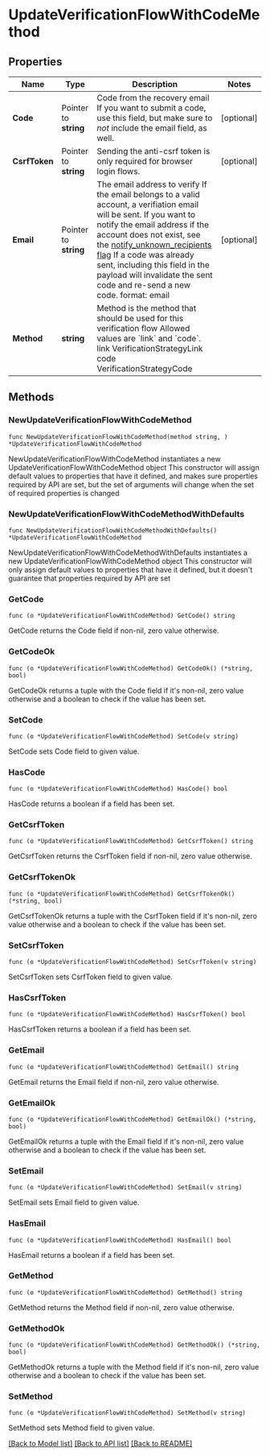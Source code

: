 # UpdateVerificationFlowWithCodeMethod

## Properties

Name | Type | Description | Notes
------------ | ------------- | ------------- | -------------
**Code** | Pointer to **string** | Code from the recovery email  If you want to submit a code, use this field, but make sure to _not_ include the email field, as well. | [optional] 
**CsrfToken** | Pointer to **string** | Sending the anti-csrf token is only required for browser login flows. | [optional] 
**Email** | Pointer to **string** | The email address to verify  If the email belongs to a valid account, a verifiation email will be sent.  If you want to notify the email address if the account does not exist, see the [notify_unknown_recipients flag](https://www.ory.sh/docs/kratos/self-service/flows/verify-email-account-activation#attempted-verification-notifications)  If a code was already sent, including this field in the payload will invalidate the sent code and re-send a new code.  format: email | [optional] 
**Method** | **string** | Method is the method that should be used for this verification flow  Allowed values are &#x60;link&#x60; and &#x60;code&#x60;. link VerificationStrategyLink code VerificationStrategyCode | 

## Methods

### NewUpdateVerificationFlowWithCodeMethod

`func NewUpdateVerificationFlowWithCodeMethod(method string, ) *UpdateVerificationFlowWithCodeMethod`

NewUpdateVerificationFlowWithCodeMethod instantiates a new UpdateVerificationFlowWithCodeMethod object
This constructor will assign default values to properties that have it defined,
and makes sure properties required by API are set, but the set of arguments
will change when the set of required properties is changed

### NewUpdateVerificationFlowWithCodeMethodWithDefaults

`func NewUpdateVerificationFlowWithCodeMethodWithDefaults() *UpdateVerificationFlowWithCodeMethod`

NewUpdateVerificationFlowWithCodeMethodWithDefaults instantiates a new UpdateVerificationFlowWithCodeMethod object
This constructor will only assign default values to properties that have it defined,
but it doesn't guarantee that properties required by API are set

### GetCode

`func (o *UpdateVerificationFlowWithCodeMethod) GetCode() string`

GetCode returns the Code field if non-nil, zero value otherwise.

### GetCodeOk

`func (o *UpdateVerificationFlowWithCodeMethod) GetCodeOk() (*string, bool)`

GetCodeOk returns a tuple with the Code field if it's non-nil, zero value otherwise
and a boolean to check if the value has been set.

### SetCode

`func (o *UpdateVerificationFlowWithCodeMethod) SetCode(v string)`

SetCode sets Code field to given value.

### HasCode

`func (o *UpdateVerificationFlowWithCodeMethod) HasCode() bool`

HasCode returns a boolean if a field has been set.

### GetCsrfToken

`func (o *UpdateVerificationFlowWithCodeMethod) GetCsrfToken() string`

GetCsrfToken returns the CsrfToken field if non-nil, zero value otherwise.

### GetCsrfTokenOk

`func (o *UpdateVerificationFlowWithCodeMethod) GetCsrfTokenOk() (*string, bool)`

GetCsrfTokenOk returns a tuple with the CsrfToken field if it's non-nil, zero value otherwise
and a boolean to check if the value has been set.

### SetCsrfToken

`func (o *UpdateVerificationFlowWithCodeMethod) SetCsrfToken(v string)`

SetCsrfToken sets CsrfToken field to given value.

### HasCsrfToken

`func (o *UpdateVerificationFlowWithCodeMethod) HasCsrfToken() bool`

HasCsrfToken returns a boolean if a field has been set.

### GetEmail

`func (o *UpdateVerificationFlowWithCodeMethod) GetEmail() string`

GetEmail returns the Email field if non-nil, zero value otherwise.

### GetEmailOk

`func (o *UpdateVerificationFlowWithCodeMethod) GetEmailOk() (*string, bool)`

GetEmailOk returns a tuple with the Email field if it's non-nil, zero value otherwise
and a boolean to check if the value has been set.

### SetEmail

`func (o *UpdateVerificationFlowWithCodeMethod) SetEmail(v string)`

SetEmail sets Email field to given value.

### HasEmail

`func (o *UpdateVerificationFlowWithCodeMethod) HasEmail() bool`

HasEmail returns a boolean if a field has been set.

### GetMethod

`func (o *UpdateVerificationFlowWithCodeMethod) GetMethod() string`

GetMethod returns the Method field if non-nil, zero value otherwise.

### GetMethodOk

`func (o *UpdateVerificationFlowWithCodeMethod) GetMethodOk() (*string, bool)`

GetMethodOk returns a tuple with the Method field if it's non-nil, zero value otherwise
and a boolean to check if the value has been set.

### SetMethod

`func (o *UpdateVerificationFlowWithCodeMethod) SetMethod(v string)`

SetMethod sets Method field to given value.



[[Back to Model list]](../README.md#documentation-for-models) [[Back to API list]](../README.md#documentation-for-api-endpoints) [[Back to README]](../README.md)


